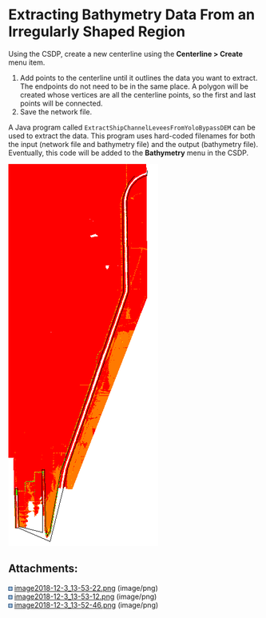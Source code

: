 # Extracting Bathymetry Data From an Irregularly Shaped Region

Using the CSDP, create a new centerline using the **Centerline > Create** menu item.

1. Add points to the centerline until it outlines the data you want to extract. The endpoints do not need to be in the same place. A polygon will be created whose vertices are all the centerline points, so the first and last points will be connected.
2. Save the network file.

A Java program called `ExtractShipChannelLeveesFromYoloBypassDEM` can be used to extract the data. This program uses hard-coded filenames for both the input (network file and bathymetry file) and the output (bathymetry file). Eventually, this code will be added to the **Bathymetry** menu in the CSDP.

![Bathymetry Figure 1](../attachments/Bathymetry_Figure1.png)

## Attachments:

![Bullet Blue Icon](../attachments/Bullet_Blue_Icon.gif) [image2018-12-3_13-53-22.png](attachments/87228843/87228842.png)
(image/png)  
![Bullet Blue Icon](../attachments/Bullet_Blue_Icon.gif) [image2018-12-3_13-53-12.png](attachments/87228843/87228844.png)
(image/png)  
![Bullet Blue Icon](../attachments/Bullet_Blue_Icon.gif) [image2018-12-3_13-52-46.png](attachments/87228843/87228845.png)
(image/png)
